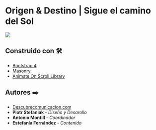 # Origen & Destino | Sigue el camino del Sol
![](1280×640-git.jpg)

## Construido con 🛠️

* [Bootstrap 4](https://getbootstrap.com)
* [Masonry](https://masonry.desandro.com)
* [Animate On Scroll Library](https://michalsnik.github.io/aos/)

## Autores ✒️
* [Descubrecomunicacion.com](https://descubrecomunicacion.com)
* **Piotr Stefaniak** - *Diseño y Desarollo*
* **Antonio Montill** - *Coordinador*
* **Estefanía Fernández** - *Contenido*

